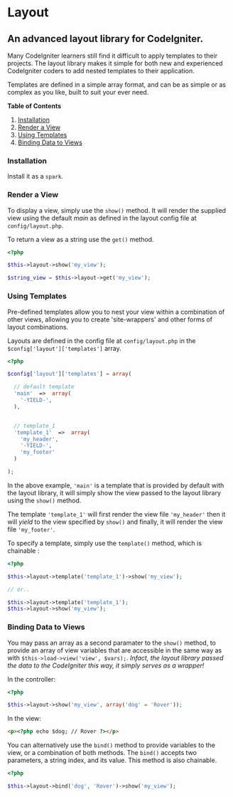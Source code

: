 # Layout
## An advanced layout library for CodeIgniter.

Many CodeIgniter learners still find it difficult to apply templates to their projects. The layout library makes it simple for both new and experienced CodeIgniter coders to add nested templates to their application.

Templates are defined in a simple array format, and can be as simple or as complex as you like, built to suit your ever need.

**Table of Contents** 

1.  [Installation](#installation)
2.  [Render a View](#render)
3.  [Using Templates](#templates)
4.  [Binding Data to Views](#bindings)

<a name="installation"></a>
### Installation

Install it as a `spark`.

<a name="render"></a>
### Render a View

To display a view, simply use the `show()` method. It will render the supplied view using the default *main* as defined in the layout config file at `config/layout.php`.

To return a view as a string use the `get()` method.

```php
<?php

$this->layout->show('my_view');

$string_view = $this->layout->get('my_view');
```

<a name="templates"></a>
### Using Templates

Pre-defined templates allow you to nest your view within a combination of other views, allowing you to create 'site-wrappers' and other forms of layout combinations.

Layouts are defined in the config file at `config/layout.php` in the `$config['layout']['templates']` array.

```php
<?php

$config['layout']['templates'] = array(

  // default template
  'main'  =>  array(
    '-YIELD-',
  ),


  // template_1
  'template_1'  =>  array(
    'my_header',
    '-YIELD-',
    'my_footer'
  )  

);
```    

In the above example, `'main'` is a template that is provided by default with the layout library, it will simply show the view passed to the layout library using the `show()` method.

The template `'template_1'` will first render the view file `'my_header'` then it will *yield* to the view specified by `show()` and finally, it will render the view file `'my_footer'`.

To specify a template, simply use the `template()` method, which is chainable :

```php
<?php

$this->layout->template('template_1')->show('my_view');

// or..

$this->layout->template('template_1');
$this->layout->show('my_view');
```    

<a name="bindings"></a>
### Binding Data to Views

You may pass an array as a second paramater to the `show()` method, to provide an array of view variables that are accessible in the same way as with `$this->load->view('view', $vars);`. *Infact, the layout library passed the data to the CodeIgniter this way, it simply serves as a wrapper!*

In the controller:
```php
<?php

$this->layout->show('my_view', array('dog' = 'Rover'));
```
In the view:
```html
<p><?php echo $dog; // Rover ?></p> 
```    

You can alternatively use the `bind()` method to provide variables to the view, or a combination of both methods. The `bind()` accepts two parameters, a string index, and its value. This method is also chainable.

```php
<?php

$this->layout->bind('dog', 'Rover')->show('my_view');
```
